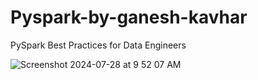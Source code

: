 # Pyspark-by-ganesh-kavhar
PySpark Best Practices for Data Engineers

![Screenshot 2024-07-28 at 9 52 07 AM](https://github.com/user-attachments/assets/e5bb04c1-4d7a-4aa9-b13f-d438993cd6b0)
